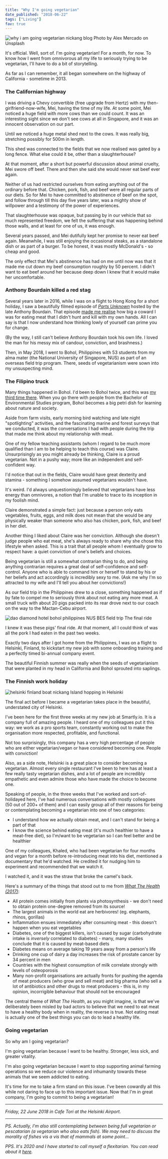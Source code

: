 ```yaml
---
title: "Why I'm going vegetarian"
date_published: "2018-06-22"
tags: ["Living"]
fav: true
---
```


![why i am going vegetarian nickang blog](images/alex-mercado-585615-unsplash-1024x683.jpg) Photo by Alex Mercado on Unsplash

It's official. Well, sort of. I'm going vegetarian! For a month, for now. To know how I went from omnivorous all my life to seriously trying to be vegetarian, I'll have to do a bit of storytelling.

As far as I can remember, it all began somewhere on the highway of California - sometime in 2013.

### The Californian highway

I was driving a Chevy convertible (free upgrade from Hertz) with my then-girlfriend-now-wife, Mei, having the time of my life. At some point, Mei noticed a huge field with more cows than we could count. It was an interesting sight since we don't see cows at all in Singapore, and it was an innocent observation on our part.

Until we noticed a huge metal shed next to the cows. It was really big, stretching possibly for 500m in length.

This shed was connected to the fields that we now realised was gated by a long fence. What else could it be, other than a slaughterhouse?

At that moment, after a short but powerful discussion about animal cruelty, Mei swore off beef. There and then she said she would never eat beef ever again.

Neither of us had restricted ourselves from eating anything out of the ordinary before that. Chicken, pork, fish, and beef were all regular parts of our diets. So for Mei to have committed to abstinence of beef on the spot, and follow through till this day five years later, was a mighty show of willpower and a testimony of the power of experiences.

That slaughterhouse was opaque, but passing by in our vehicle that so much represented freedom, we felt the suffering that was happening behind those walls, and at least for one of us, it was enough.

Several years passed, and Mei dutifully kept her promise to never eat beef again. Meanwhile, I was still enjoying the occasional steaks, as a standalone dish or as part of a burger. To be honest, it was mostly McDonald's - so cheap and good.

The only effect that Mei's abstinence has had on me until now was that it made me cut down my beef consumption roughly by 50 percent. I didn't want to eat beef around her because deep down I knew that it would make her uncomfortable.

### Anthony Bourdain killed a red stag

Several years later in 2016, while I was on a flight to Hong Kong for a short holiday, I saw a beautifully filmed episode of [_Parts Unknown_](https://explorepartsunknown.com/) hosted by the late Anthony Bourdain. That episode [made me realise](/2016-08-03-killing-meat/) how big a coward I was for eating meat that I didn't hunt and kill with my own hands. All I can say is that I now understand how thinking lowly of yourself can prime you for change.

(By the way, I still can't believe Anthony Bourdain took his own life. I loved the man for his messy mix of candour, conviction, and brashness.)

Then, in May 2018, I went to Bohol, Philippines with 53 students from my alma mater (the National University of Singapore, NUS) as part of an overseas field trip program. There, seeds of vegetarianism were sown into my unsuspecting mind.

### The Filipino truck

Many things happened in Bohol. I'd been to Bohol twice, and this was [my third time there](/2018-06-02-philippines-field-trip/). When you go there with people from the Bachelor of Environmental Studies program, Bohol becomes a big petri dish for learning about nature and society.

Aside from farm visits, early morning bird watching and late night "spotlighting" activities, and the fascinating marine and forest surveys that we conducted, it was the conversations I had with people during the trip that made me think about my relationship with meat.

One of my fellow teaching assistants (whom I regard to be much more qualified than I am to be helping to teach this course) was Claire. Unsurprisingly as you might already be thinking, Claire is a proud vegetarian. Not in a pushy way; more like an independent and self-confident way.

I'd notice that out in the fields, Claire would have great dexterity and stamina - something I somehow assumed vegetarians wouldn't have.

It's weird. I'd always unquestioningly believed that vegetarians have less energy than omnivores, a notion that I'm unable to trace to its inception in my foolish mind.

Claire demonstrated a simple fact: just because a person only eats vegetables, fruits, eggs, and milk does not mean that she would be any physically weaker than someone who also has chicken, pork, fish, and beef in her diet.

Another thing I liked about Claire was her conviction. Although she doesn't judge people who eat meat, she's always ready to share why she chose this lifestyle when asked. This is a trait that all people whom I eventually grow to respect have: a quiet conviction of one's beliefs and choices.

Being vegetarian is still a somewhat contrarian thing to do, and being anything contrarian requires a great deal of self-confidence and self-control. Anyone who is able to command him or herself to stand by his or her beliefs and act accordingly is incredibly sexy to me. (Ask me why I'm so attracted to my wife and I'll tell you about her convictions!)

As our field trip in the Philippines drew to a close, something happened as if by fate to compel me to seriously think about not eating any more meat. A small truck with about 20 pigs packed into its rear drove next to our coach on the way to the Mactan-Cebu airport.

![dao diamond hotel bohol philippines NUS BES field trip](images/IMG_20180601_122158-1024x768.jpg) The final ride

I knew it was these pigs' final ride. At that moment, all I could think of was all the pork I had eaten in the past two weeks.

Exactly two days after I got home from the Philippines, I was on a flight to Helsinki, Finland, to kickstart my new job with some onboarding training and a perfectly timed bi-annual company event.

The beautiful Finnish summer was really when the seeds of vegetarianism that were planted in my head in California and Bohol sprouted into saplings.

### The Finnish work holiday

![helsinki finland boat nickang](images/helsinki-boat-nick-e1529693527704-1024x769.jpg) Island hopping in Helsinki

The final act before I became a vegetarian takes place in the beautiful, understated city of Helsinki.

I've been here for the first three weeks at my new job at Smartly.io. It is a company full of amazing people. I heard one of my colleagues put it this way: we work as a pro sports team, constantly working out to make the organisation more respected, profitable, and functional.

Not too surprisingly, this company has a very high percentage of people who are either vegetarian/vegan or have considered becoming one. People with conviction!

Also, as a side note, Helsinki is a great place to consider becoming a vegetarian. Almost every single restaurant I've been to here has at least a few really tasty vegetarian dishes, and a lot of people are incredibly empathetic and even admire those who have made the choice to become one.

Speaking of people, in the three weeks that I've worked and sort-of-holidayed here, I've had numerous conversations with mostly colleagues (50 out of 200+ of them) and I can easily group all of their reasons for being or contemplating becoming a vegetarian into one of two categories:

- I understand how we actually obtain meat, and I can't stand for being a part of that
- I know the science behind eating meat (it's much healthier to have a meat-free diet), so I'm/want to be vegetarian so I can feel better and be healthier

One of my colleagues, Khaled, who had been vegetarian for four months and vegan for a month before re-introducing meat into his diet, mentioned a documentary that he'd watched. He credited it for nudging him to experiment and recommended that we watch it.

I watched it, and it was the straw that broke the camel's back.

Here's a summary of the things that stood out to me from [_What The Health (2017)_](http://www.whatthehealthfilm.com/):

- All protein comes initially from plants via photosynthesis - we don't need to obtain protein one-degree removed from its source!
- The largest animals in the world eat are herbivores! (eg. elephants, rhinos, gorillas)
- Inflammation ensues immediately after consuming meat - this doesn't happen when you eat vegetables
- Diabetes, one of the biggest killers, isn't caused by sugar (carbohydrate intake is _inversely_ correlated to diabetes) - many, many studies conclude that it is caused by meat-based diets
- Diabetes means on average taking 19 years away from a person's life
- Drinking one cup of dairy a day increases the risk of prostate cancer by 34 percent in men
- Countries with the highest consumption of milk correlate strongly with levels of osteoporosis
- Many non-profit organisations are actually fronts for pushing the agenda of meat producers (who grow and sell meat) and big pharma (who sell a lot of antibiotics and other drugs to meat producers - this is, in my opinion, incorrigible behaviour that should not be encouraged

The central theme of _What The Health_, as you might imagine, is that we've deliberately been misled by bad actors to believe that we need to eat meat to have a healthy body when in reality, the reverse is true. Not eating meat is actually one of the best things you can do to lead a healthy life.

### Going vegetarian

So why am I going vegetarian?

I'm going vegetarian because I want to be healthy. Stronger, less sick, and greater vitality.

I'm also going vegetarian because I want to stop supporting animal farming operations so we reduce our violence and inhumanity towards these animals that we seem addicted to eating.

It's time for me to take a firm stand on this issue. I've been cowardly all this while not daring to face up to this important issue. Now that I'm in great company, I'm going to commit to being a vegetarian!

---

_Friday, 22 June 2018 in Cafe Tori at the Helsinki Airport._

---

_PS. Actually, I'm also still contemplating between being full vegetarian or pescatarian (a vegetarian who also eats fish). We may need to discuss the morality of fishes vis a vis that of mammals at some point..._

_PPS. It's 2020 and I have started to call myself a flexitarian. You can read about it [here](/2020-06-21-flexitarianism/)._
